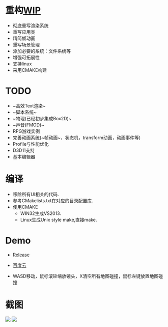# 重构[WIP](https://github.com/wubugui/WIP)

-  彻底重写渲染系统
-  重写应用类
-  精简帧动画
-  重写场景管理
-  添加必要的系统：文件系统等
-  增强可拓展性
-  支持linux
-  采用CMAKE构建

# TODO

-  ~高效Text渲染~
-  ~脚本系统~
-  ~物理(已经初步集成Box2D)~
-  ~声音(FMOD)~
-  RPG游戏实例
-  完善动画系统(~帧动画~，状态机，transform动画，动画事件等)
-  Profile与性能优化
-  D3D11支持
-  基本编辑器


# 编译

-  移除所有UI相关的代码.
-  参考CMakelists.txt在对应的目录配置库.
-  使用CMAKE
   -  WIN32生成VS2013.
   -  Linux生成Unix style make,直接make.

# Demo

-  [Release](https://github.com/wubugui/WIPReborn/releases)

-  [百度云](http://pan.baidu.com/s/1slLPCz7)

-  WASD移动，鼠标滚轮缩放镜头，X清空所有地图碰撞，鼠标左键放置地图碰撞
   
# 截图

![](https://github.com/wubugui/WIPReborn/raw/master/example/1.png)
![](https://github.com/wubugui/FXXKTracer/raw/master/pic/ll.gif)